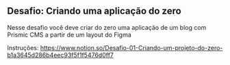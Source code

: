## Desafio: Criando uma aplicação do zero

Nesse desafio você deve criar do zero uma aplicação de um blog com Prismic CMS a partir de um layout do Figma


Instruções:
https://www.notion.so/Desafio-01-Criando-um-projeto-do-zero-b1a3645d286b4eec93f5f1f5476d0ff7
